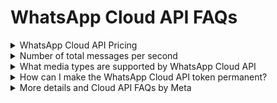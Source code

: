 # WhatsApp Cloud API FAQs

<details>

<summary>WhatsApp Cloud API Pricing</summary>

Pricing for using the WhatsApp Cloud API can be estimated using [Conversation-Based Pricing](https://developers.facebook.com/docs/whatsapp/pricing) provided by Meta.

Rocket.Chat does not change for WhatsApp conversations with the WhatsApp Cloud App.

</details>

<details>

<summary>Number of total messages per second</summary>

The Cloud API can send and receive text and media messages at a combined rate of up to 80 messages per second (mps) by default and up to 500 mps upon request. Learn more [here](https://developers.facebook.com/docs/whatsapp/cloud-api/support/faqs#faq\_535008344623707).

</details>

<details>

<summary>What media types are supported by WhatsApp Cloud API</summary>

See a list of supported media types [here](https://developers.facebook.com/docs/whatsapp/cloud-api/reference/media#supported-media-types)

</details>

<details>

<summary>How can I make the WhatsApp Cloud API token permanent?</summary>

To generate a permanent Access Token by following this guide [create-permanent-whatsapp-cloud-api-token.md](../../guides/app-guides/omnichannel-apps/whatsapp-cloud-app/facebook-developer-account-with-whatsapp/create-permanent-whatsapp-cloud-api-token.md "mention")

</details>

<details>

<summary>More details and Cloud API FAQs by Meta</summary>

More FAQs about WhatsApp Cloud API can be seen [here](https://developers.facebook.com/docs/whatsapp/cloud-api/support/faqs)&#x20;

</details>

